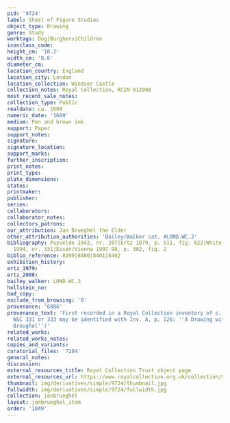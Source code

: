 ```yaml
---
pid: '9724'
label: Sheet of Figure Studies
object_type: Drawing
genre: Study
worktags: Dog|Burghers|Children
iconclass_code:
height_cm: '10.2'
width_cm: '8.6'
diameter_cm:
location_country: England
location_city: London
location_collection: Windsor Castle
collection_notes: Royal Collection, RCIN 912988
most_recent_sale_notes:
collection_type: Public
realdate: ca. 1609
numeric_date: '1609'
medium: Pen and brown ink
support: Paper
support_notes:
signature:
signature_location:
support_marks:
further_inscription:
print_notes:
print_type:
plate_dimensions:
states:
printmaker:
publisher:
series:
collaborators:
collaborator_notes:
collectors_patrons:
our_attribution: Jan Brueghel the Elder
other_attribution_authorities: 'Bailey/Walker cat. #LOND.WC.3'
bibliography: Puyvelde 1942, nr. 207|Ertz 1979, p. 511, fig. 622|White and Crawley
  1994, nr. 331|Essen/Vienna 1997-98, p. 302, fig. 2
biblio_reference: 8399|8400|8401|8402
exhibition_history:
ertz_1979:
ertz_2008:
bailey_walker: LOND.WC.3
hollstein_no:
bad_copy:
exclude_from_browsing: '0'
provenance: '6886'
provenance_text: 'First recorded in a Royal Collection inventory of c. 1810 (either
  W&C 331 or 333 may be identified with Inv. A, p. 126: ''A Drawing with a pen by
  Breughel'')'
related_works:
related_works_notes:
copies_and_variants:
curatorial_files: '7284'
general_notes:
discussion:
external_resources_title: Royal Collection Trust object page
external_resources_url: https://www.royalcollection.org.uk/collection/912988/a-sheet-of-figure-studies
thumbnail: img/derivatives/simple/9724/thumbnail.jpg
fullwidth: img/derivatives/simple/9724/fullwidth.jpg
collection: janbrueghel
layout: janbrueghel_item
order: '1049'
---
```


